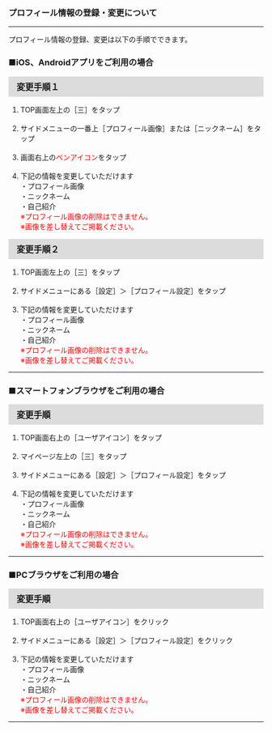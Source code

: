 <h3>プロフィール情報の登録・変更について</h3>
<hr>
プロフィール情報の登録、変更は以下の手順でできます。

<h3>■iOS、Androidアプリをご利用の場合</h3>

<div style="padding: 7px 15px; margin-top: 15px; margin-bottom: 15px; border: 1px solid #dcdcdc; background-color: #dcdcdc; font-size: 120%">
<strong>変更手順１</strong>
</div>

<ol>
<li>TOP画面左上の［三］をタップ</li>
<br>
<li>サイドメニューの一番上［プロフィール画像］または［ニックネーム］をタップ</li>
<br>
<li>画面右上の<font color="#ff0000">ペンアイコン</font>をタップ</li>
<br>
<li>下記の情報を変更していただけます<br>
・プロフィール画像<br>
・ニックネーム<br>
・自己紹介<br>
<font color="#ff0000">※プロフィール画像の削除はできません。<br>
※画像を差し替えてご掲載ください。</font></li>
</ol>

<div style="padding: 7px 15px; margin-top: 15px; margin-bottom: 15px; border: 1px solid #dcdcdc; background-color: #dcdcdc; font-size: 120%">
<strong>変更手順２</strong>
</div>

<ol>
<li>TOP画面左上の［三］をタップ</li>
<br>
<li>サイドメニューにある［設定］＞［プロフィール設定］をタップ</li>
<br>
<li>下記の情報を変更していただけます<br>
・プロフィール画像<br>
・ニックネーム<br>
・自己紹介<br>
<font color="#ff0000">※プロフィール画像の削除はできません。<br>
※画像を差し替えてご掲載ください。</font></li>
</ol>

<hr>

<h3>■スマートフォンブラウザをご利用の場合</h3>

<div style="padding: 7px 15px; margin-top: 15px; margin-bottom: 15px; border: 1px solid #dcdcdc; background-color: #dcdcdc; font-size: 120%">
<strong>変更手順</strong>
</div>

<ol>
<li>TOP画面右上の［ユーザアイコン］をタップ</li>
<br>
<li>マイページ左上の［三］をタップ</li>
<br>
<li>サイドメニューにある［設定］＞［プロフィール設定］をタップ<br>
<br>
<li>下記の情報を変更していただけます<br>
・プロフィール画像<br>
・ニックネーム<br>
・自己紹介<br>
<font color="#ff0000">※プロフィール画像の削除はできません。<br>
※画像を差し替えてご掲載ください。</font></li>
</ol>

<hr>

<h3>■PCブラウザをご利用の場合</h3>

<div style="padding: 7px 15px; margin-top: 15px; margin-bottom: 15px; border: 1px solid #dcdcdc; background-color: #dcdcdc; font-size: 120%">
<strong>変更手順</strong>
</div>

<ol>
<li>TOP画面右上の［ユーザアイコン］をクリック</li>
<br>
<li>サイドメニューにある［設定］＞［プロフィール設定］をクリック</li>
<br>
<li>下記の情報を変更していただけます<br>
・プロフィール画像<br>
・ニックネーム<br>
・自己紹介<br>
<font color="#ff0000">※プロフィール画像の削除はできません。<br>
※画像を差し替えてご掲載ください。</font></li>
</ol>

<hr>
